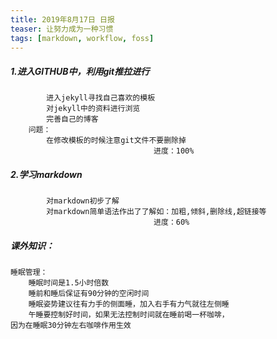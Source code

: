 ```yaml
---
title: 2019年8月17日 日报 
teaser: 让努力成为一种习惯
tags: [markdown, workflow, foss]
---
```




##### 1.进入GITHUB中，利用git推拉进行
			进入jekyll寻找自己喜欢的模板	
			对jekyll中的资料进行浏览
			完善自己的博客
		问题：
			在修改模板的时候注意git文件不要删除掉
									进度：100%

##### 2.学习markdown
			对markdown初步了解
			对markdown简单语法作出了了解如：加粗,倾斜,删除线,超链接等
									进度：60%

##### 课外知识：
	睡眠管理：
		睡眠时间是1.5小时倍数
		睡前和睡后保证有90分钟的空闲时间
		睡眠姿势建议往有力手的侧面睡，加入右手有力气就往左侧睡
		午睡要控制好时间，如果无法控制时间就在睡前喝一杯咖啡，
	因为在睡眠30分钟左右咖啡作用生效
										
